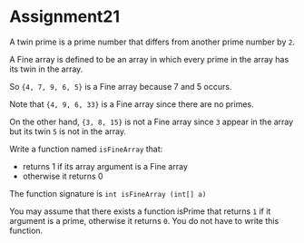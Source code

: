 # Assignment21

A twin prime is a prime number that differs from another prime number by `2`.

A Fine array is defined to be an array in which every prime in the array has its twin in the array.

So `{4, 7, 9, 6, 5}` is a Fine array because 7 and 5 occurs.

Note that `{4, 9, 6, 33}` is a Fine array since there are no primes.

On the other hand, `{3, 8, 15}` is not a Fine array since `3` appear in the array but its twin `5` is not in the array.

Write a function named `isFineArray` that:

* returns 1 if its array argument is a Fine array
* otherwise it returns 0

The function signature is `int isFineArray (int[] a)`

You may assume that there exists a function isPrime that returns `1` if it argument is a prime, otherwise it returns `0`. You do not have to write this function.
